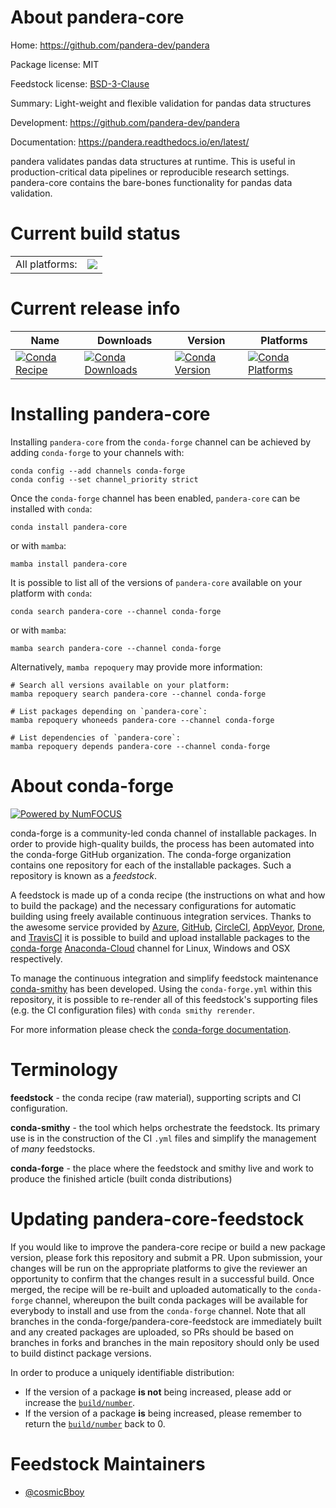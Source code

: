 About pandera-core
==================

Home: https://github.com/pandera-dev/pandera

Package license: MIT

Feedstock license: [BSD-3-Clause](https://github.com/conda-forge/pandera-core-feedstock/blob/main/LICENSE.txt)

Summary: Light-weight and flexible validation for pandas data structures

Development: https://github.com/pandera-dev/pandera

Documentation: https://pandera.readthedocs.io/en/latest/

pandera validates pandas data structures at runtime. This is useful in
production-critical data pipelines or reproducible research settings.
pandera-core contains the bare-bones functionality for pandas data
validation.


Current build status
====================


<table><tr><td>All platforms:</td>
    <td>
      <a href="https://dev.azure.com/conda-forge/feedstock-builds/_build/latest?definitionId=10971&branchName=main">
        <img src="https://dev.azure.com/conda-forge/feedstock-builds/_apis/build/status/pandera-core-feedstock?branchName=main">
      </a>
    </td>
  </tr>
</table>

Current release info
====================

| Name | Downloads | Version | Platforms |
| --- | --- | --- | --- |
| [![Conda Recipe](https://img.shields.io/badge/recipe-pandera--core-green.svg)](https://anaconda.org/conda-forge/pandera-core) | [![Conda Downloads](https://img.shields.io/conda/dn/conda-forge/pandera-core.svg)](https://anaconda.org/conda-forge/pandera-core) | [![Conda Version](https://img.shields.io/conda/vn/conda-forge/pandera-core.svg)](https://anaconda.org/conda-forge/pandera-core) | [![Conda Platforms](https://img.shields.io/conda/pn/conda-forge/pandera-core.svg)](https://anaconda.org/conda-forge/pandera-core) |

Installing pandera-core
=======================

Installing `pandera-core` from the `conda-forge` channel can be achieved by adding `conda-forge` to your channels with:

```
conda config --add channels conda-forge
conda config --set channel_priority strict
```

Once the `conda-forge` channel has been enabled, `pandera-core` can be installed with `conda`:

```
conda install pandera-core
```

or with `mamba`:

```
mamba install pandera-core
```

It is possible to list all of the versions of `pandera-core` available on your platform with `conda`:

```
conda search pandera-core --channel conda-forge
```

or with `mamba`:

```
mamba search pandera-core --channel conda-forge
```

Alternatively, `mamba repoquery` may provide more information:

```
# Search all versions available on your platform:
mamba repoquery search pandera-core --channel conda-forge

# List packages depending on `pandera-core`:
mamba repoquery whoneeds pandera-core --channel conda-forge

# List dependencies of `pandera-core`:
mamba repoquery depends pandera-core --channel conda-forge
```


About conda-forge
=================

[![Powered by
NumFOCUS](https://img.shields.io/badge/powered%20by-NumFOCUS-orange.svg?style=flat&colorA=E1523D&colorB=007D8A)](https://numfocus.org)

conda-forge is a community-led conda channel of installable packages.
In order to provide high-quality builds, the process has been automated into the
conda-forge GitHub organization. The conda-forge organization contains one repository
for each of the installable packages. Such a repository is known as a *feedstock*.

A feedstock is made up of a conda recipe (the instructions on what and how to build
the package) and the necessary configurations for automatic building using freely
available continuous integration services. Thanks to the awesome service provided by
[Azure](https://azure.microsoft.com/en-us/services/devops/), [GitHub](https://github.com/),
[CircleCI](https://circleci.com/), [AppVeyor](https://www.appveyor.com/),
[Drone](https://cloud.drone.io/welcome), and [TravisCI](https://travis-ci.com/)
it is possible to build and upload installable packages to the
[conda-forge](https://anaconda.org/conda-forge) [Anaconda-Cloud](https://anaconda.org/)
channel for Linux, Windows and OSX respectively.

To manage the continuous integration and simplify feedstock maintenance
[conda-smithy](https://github.com/conda-forge/conda-smithy) has been developed.
Using the ``conda-forge.yml`` within this repository, it is possible to re-render all of
this feedstock's supporting files (e.g. the CI configuration files) with ``conda smithy rerender``.

For more information please check the [conda-forge documentation](https://conda-forge.org/docs/).

Terminology
===========

**feedstock** - the conda recipe (raw material), supporting scripts and CI configuration.

**conda-smithy** - the tool which helps orchestrate the feedstock.
                   Its primary use is in the construction of the CI ``.yml`` files
                   and simplify the management of *many* feedstocks.

**conda-forge** - the place where the feedstock and smithy live and work to
                  produce the finished article (built conda distributions)


Updating pandera-core-feedstock
===============================

If you would like to improve the pandera-core recipe or build a new
package version, please fork this repository and submit a PR. Upon submission,
your changes will be run on the appropriate platforms to give the reviewer an
opportunity to confirm that the changes result in a successful build. Once
merged, the recipe will be re-built and uploaded automatically to the
`conda-forge` channel, whereupon the built conda packages will be available for
everybody to install and use from the `conda-forge` channel.
Note that all branches in the conda-forge/pandera-core-feedstock are
immediately built and any created packages are uploaded, so PRs should be based
on branches in forks and branches in the main repository should only be used to
build distinct package versions.

In order to produce a uniquely identifiable distribution:
 * If the version of a package **is not** being increased, please add or increase
   the [``build/number``](https://docs.conda.io/projects/conda-build/en/latest/resources/define-metadata.html#build-number-and-string).
 * If the version of a package **is** being increased, please remember to return
   the [``build/number``](https://docs.conda.io/projects/conda-build/en/latest/resources/define-metadata.html#build-number-and-string)
   back to 0.

Feedstock Maintainers
=====================

* [@cosmicBboy](https://github.com/cosmicBboy/)


